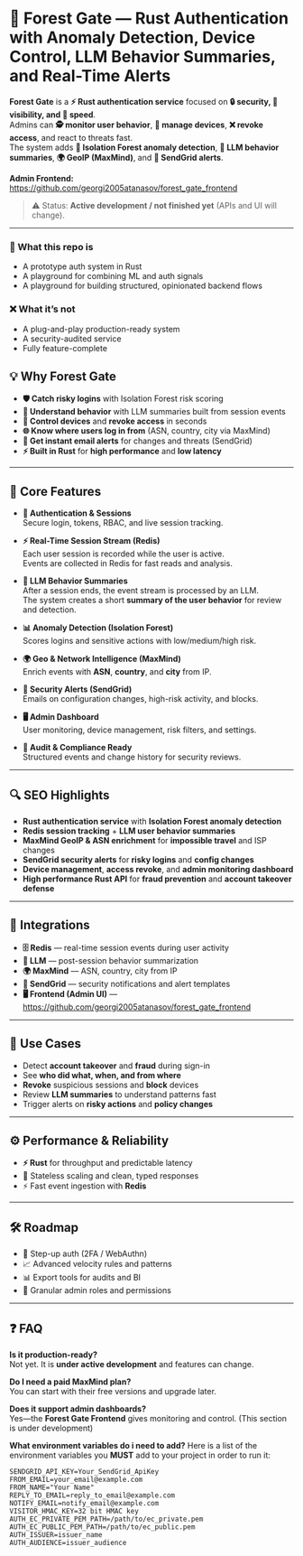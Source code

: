 # 🌲 Forest Gate — Rust Authentication with Anomaly Detection, Device Control, LLM Behavior Summaries, and Real-Time Alerts

**Forest Gate** is a **⚡ Rust authentication service** focused on **🔒 security, 👀 visibility, and 🚀 speed**.  
Admins can **🕵️ monitor user behavior**, **📱 manage devices**, **❌ revoke access**, and react to threats fast.  
The system adds **🧩 Isolation Forest anomaly detection**, **🤖 LLM behavior summaries**, **🌍 GeoIP (MaxMind)**, and **📧 SendGrid alerts**.

**Admin Frontend:** https://github.com/georgi2005atanasov/forest_gate_frontend

> ⚠️ Status: **Active development / not finished yet** (APIs and UI will change).

---

### 🫟 What this repo is

* A prototype auth system in Rust
* A playground for combining ML and auth signals
* A playground for building structured, opinionated backend flows

### ❌ What it’s not

* A plug-and-play production-ready system
* A security-audited service
* Fully feature-complete

## 💡 Why Forest Gate

- **🛡 Catch risky logins** with Isolation Forest risk scoring  
- **🧠 Understand behavior** with LLM summaries built from session events  
- **🔐 Control devices** and **revoke access** in seconds  
- **🌐 Know where users log in from** (ASN, country, city via MaxMind)  
- **📨 Get instant email alerts** for changes and threats (SendGrid)  
- **⚡ Built in Rust** for **high performance** and **low latency**

---

## 🔑 Core Features

- **🔑 Authentication & Sessions**  
  Secure login, tokens, RBAC, and live session tracking.

- **⚡ Real-Time Session Stream (Redis)**  
  Each user session is recorded while the user is active.  
  Events are collected in Redis for fast reads and analysis.

- **🤖 LLM Behavior Summaries**  
  After a session ends, the event stream is processed by an LLM.  
  The system creates a short **summary of the user behavior** for review and detection.

- **📊 Anomaly Detection (Isolation Forest)**  
  Scores logins and sensitive actions with low/medium/high risk.

- **🌍 Geo & Network Intelligence (MaxMind)**  
  Enrich events with **ASN**, **country**, and **city** from IP.

- **📧 Security Alerts (SendGrid)**  
  Emails on configuration changes, high-risk activity, and blocks.

- **🖥 Admin Dashboard**  
  User monitoring, device management, risk filters, and settings.

- **📜 Audit & Compliance Ready**  
  Structured events and change history for security reviews.

---

## 🔍 SEO Highlights

- **Rust authentication service** with **Isolation Forest anomaly detection**  
- **Redis session tracking** + **LLM user behavior summaries**  
- **MaxMind GeoIP & ASN enrichment** for **impossible travel** and ISP changes  
- **SendGrid security alerts** for **risky logins** and **config changes**  
- **Device management**, **access revoke**, and **admin monitoring dashboard**  
- **High performance Rust API** for **fraud prevention** and **account takeover defense**

---

## 🔗 Integrations

- **🗄 Redis** — real-time session events during user activity  
- **🤖 LLM** — post-session behavior summarization  
- **🌍 MaxMind** — ASN, country, city from IP  
- **📧 SendGrid** — security notifications and alert templates  
- **🖥 Frontend (Admin UI)** — https://github.com/georgi2005atanasov/forest_gate_frontend

---

## 🎯 Use Cases

- Detect **account takeover** and **fraud** during sign-in  
- See **who did what, when, and from where**  
- **Revoke** suspicious sessions and **block** devices  
- Review **LLM summaries** to understand patterns fast  
- Trigger alerts on **risky actions** and **policy changes**

---

## ⚙️ Performance & Reliability

- **⚡ Rust** for throughput and predictable latency  
- 📡 Stateless scaling and clean, typed responses  
- ⚡ Fast event ingestion with **Redis**

---

## 🛠 Roadmap

- 🔐 Step-up auth (2FA / WebAuthn)  
- 📈 Advanced velocity rules and patterns  
- 📊 Export tools for audits and BI  
- 👥 Granular admin roles and permissions

---

## ❓ FAQ

**Is it production-ready?**  
Not yet. It is **under active development** and features can change.

**Do I need a paid MaxMind plan?**  
You can start with their free versions and upgrade later.

**Does it support admin dashboards?**  
Yes—the **Forest Gate Frontend** gives monitoring and control. (This section is under development)

**What environment variables do i need to add?**
Here is a list of the environment variables you **MUST** add to your project in order to run it:
```
SENDGRID_API_KEY=Your_SendGrid_ApiKey
FROM_EMAIL=your_email@example.com
FROM_NAME="Your Name"
REPLY_TO_EMAIL=reply_to_email@example.com
NOTIFY_EMAIL=notify_email@example.com
VISITOR_HMAC_KEY=32 bit HMAC key
AUTH_EC_PRIVATE_PEM_PATH=/path/to/ec_private.pem
AUTH_EC_PUBLIC_PEM_PATH=/path/to/ec_public.pem
AUTH_ISSUER=issuer_name
AUTH_AUDIENCE=issuer_audience
```
